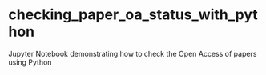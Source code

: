 # checking_paper_oa_status_with_python
Jupyter Notebook demonstrating how to check the Open Access of papers using Python
